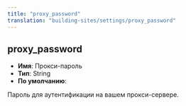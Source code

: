 ```yaml
---
title: "proxy_password"
translation: "building-sites/settings/proxy_password"
---
```


## proxy_password

-   **Имя**: Прокси-пароль
-   **Тип**: String
-   **По умолчанию**:

Пароль для аутентификации на вашем прокси-сервере.
